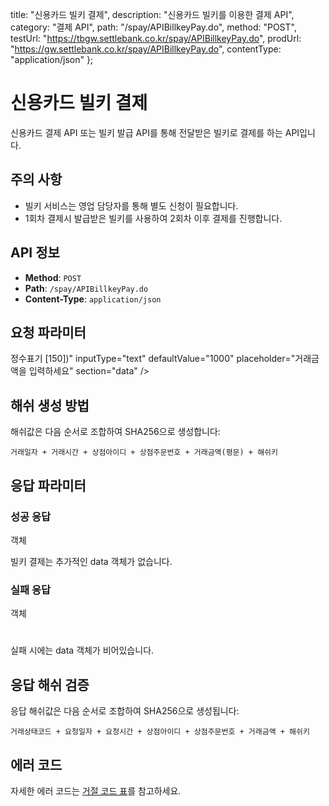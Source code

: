 
  title: "신용카드 빌키 결제",
  description: "신용카드 빌키를 이용한 결제 API",
  category: "결제 API",
  path: "/spay/APIBillkeyPay.do",
  method: "POST",
  testUrl: "https://tbgw.settlebank.co.kr/spay/APIBillkeyPay.do",
  prodUrl: "https://gw.settlebank.co.kr/spay/APIBillkeyPay.do",
  contentType: "application/json"
};

# 신용카드 빌키 결제

신용카드 결제 API 또는 빌키 발급 API를 통해 전달받은 빌키로 결제를 하는 API입니다.

## 주의 사항

* 빌키 서비스는 영업 담당자를 통해 별도 신청이 필요합니다.
* 1회차 결제시 발급받은 빌키를 사용하여 2회차 이후 결제를 진행합니다.

## API 정보

- **Method**: `POST`
- **Path**: `/spay/APIBillkeyPay.do`
- **Content-Type**: `application/json`

## 요청 파라미터











































 정수표기 [150])"
  inputType="text"
  defaultValue="1000"
  placeholder="거래금액을 입력하세요"
  section="data"
/>











## 해쉬 생성 방법

해쉬값은 다음 순서로 조합하여 SHA256으로 생성합니다:

```
거래일자 + 거래시간 + 상점아이디 + 상점주문번호 + 거래금액(평문) + 해쉬키
```

## 응답 파라미터

### 성공 응답

 객체



















































빌키 결제는 추가적인 data 객체가 없습니다.

### 실패 응답

 객체







#

실패 시에는 data 객체가 비어있습니다.

## 응답 해쉬 검증

응답 해쉬값은 다음 순서로 조합하여 SHA256으로 생성됩니다:

```
거래상태코드 + 요청일자 + 요청시간 + 상점아이디 + 상점주문번호 + 거래금액 + 해쉬키
```

## 에러 코드

자세한 에러 코드는 [거절 코드 표](/docs/api/pg/credit-card/error-codes)를 참고하세요.

